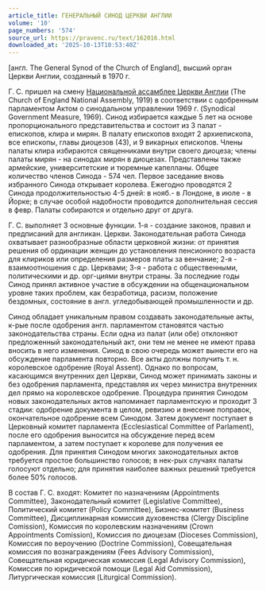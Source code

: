 ```yaml
---
article_title: ГЕНЕРАЛЬНЫЙ СИНОД ЦЕРКВИ АНГЛИИ
volume: '10'
page_numbers: '574'
source_url: https://pravenc.ru/text/162016.html
downloaded_at: '2025-10-13T10:53:40Z'
---
```


[англ. The General Synod of the Church of England], высший орган Церкви Англии, созданный в 1970 г.

Г. С. пришел на смену [Национальной ассамблее Церкви Англии](<https://pravenc.ru/text/Национальной ассамблее Церкви Англии.html>) (The Church of England National Assembly, 1919) в соответствии с одобренным парламентом Актом о синодальном управлении 1969 г. (Synodical Government Measure, 1969). Синод избирается каждые 5 лет на основе пропорционального представительства и состоит из 3 палат - епископов, клира и мирян. В палату епископов входят 2 архиепископа, все епископы, главы диоцезов (43), и 9 викарных епископов. Члены палаты клира избираются священниками внутри своего диоцеза; члены палаты мирян - на синодах мирян в диоцезах. Представлены также армейские, университетские и тюремные капелланы. Общее количество членов Синода - 574 чел. Первое заседание вновь избранного Синода открывает королева. Ежегодно проводятся 2 Синода продолжительностью 4-5 дней: в нояб.- в Лондоне, в июле - в Йорке; в случае особой надобности проводится дополнительная сессия в февр. Палаты собираются и отдельно друг от друга.

Г. С. выполняет 3 основные функции. 1-я - создание законов, правил и предписаний для англикан. Церкви. Законодательная работа Синода охватывает разнообразные области церковной жизни: от принятия решения об ординации женщин до установления пенсионного возраста для клириков или определения размеров платы за венчание; 2-я - взаимоотношения с др. Церквами; 3-я - работа с общественными, политическими и др. орг-циями внутри страны. За последние годы Синод принял активное участие в обсуждении на общенациональном уровне таких проблем, как безработица, расизм, положение бездомных, состояние в англ. угледобывающей промышленности и др.

Синод обладает уникальным правом создавать законодательные акты, к-рые после одобрения англ. парламентом становятся частью законодательства страны. Если одна из палат (или обе) отклоняют предложенный законодательный акт, они тем не менее не имеют права вносить в него изменения. Синод в свою очередь может вынести его на обсуждение парламента повторно. Все акты должны получить т. н. королевское одобрение (Royal Assent). Однако по вопросам, касающимся внутренних дел Церкви, Синод может принимать законы и без одобрения парламента, представляя их через министра внутренних дел прямо на королевское одобрение. Процедура принятия Синодом новых законодательных актов напоминает парламентскую и проходит 3 стадии: одобрение документа в целом, ревизию и внесение поправок, окончательное одобрение всем Синодом. Затем документ поступает в Церковный комитет парламента (Ecclesiastical Committee of Parlament), после его одобрения выносится на обсуждение перед всем парламентом, а затем поступает к королеве для получения ее одобрения. Для принятия Синодом многих законодательных актов требуется простое большинство голосов; в нек-рых случаях палаты голосуют отдельно; для принятия наиболее важных решений требуется более 50% голосов.

В состав Г. С. входят: Комитет по назначениям (Appointments Committee), Законодательный комитет (Legislative Committee), Политический комитет (Policy Committee), Бизнес-комитет (Business Committee), Дисциплинарная комиссия духовенства (Clergy Discipline Comission), Комиссия по королевским назначениям (Crown Appointments Comission), Комиссия по диоцезам (Dioceses Commission), Комиссия по вероучению (Doctrine Commission), Совещательная комиссия по вознаграждениям (Fees Advisory Commission), Совещательная юридическая комиссия (Legal Advisory Commission), Комиссия по юридической помощи (Legal Aid Commission), Литургическая комиссия (Liturgical Commission).
